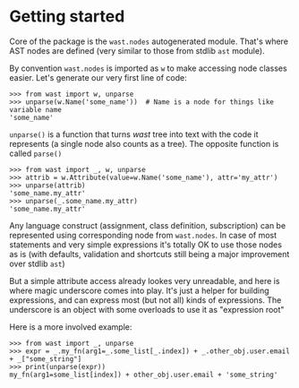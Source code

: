 # Getting started

Core of the package is the `wast.nodes` autogenerated module.
That's where AST nodes are defined (very similar to those from stdlib `ast` module).

By convention `wast.nodes` is imported as `w` to make accessing node classes easier.
Let's generate our very first line of code:

```{doctest}
>>> from wast import w, unparse
>>> unparse(w.Name('some_name'))  # Name is a node for things like variable name
'some_name'
```

`unparse()` is a function that turns *wast* tree into text with the code it represents (a single node also counts as a tree).
The opposite function is called `parse()`


```{doctest}
>>> from wast import _, w, unparse
>>> attrib = w.Attribute(value=w.Name('some_name'), attr='my_attr')
>>> unparse(attrib)
'some_name.my_attr'
>>> unparse(_.some_name.my_attr)
'some_name.my_attr'
```

Any language construct (assignment, class definition, subscription) can be represented using corresponding node from `wast.nodes`.
In case of most statements and very simple expressions it's totally OK to use those nodes as is
(with defaults, validation and shortcuts still being a major improvement over stdlib `ast`)

But a simple attribute access already lookes very unreadable, and here is where magic underscore comes into play.
It's just a helper for building expressions, and can express most (but not all) kinds of expressions.
The underscore is an object with some overloads to use it as "expression root"

Here is a more involved example:

```{doctest}
>>> from wast import _, unparse
>>> expr = _.my_fn(arg1=_.some_list[_.index]) + _.other_obj.user.email + _["some_string"]
>>> print(unparse(expr))
my_fn(arg1=some_list[index]) + other_obj.user.email + 'some_string'
```
